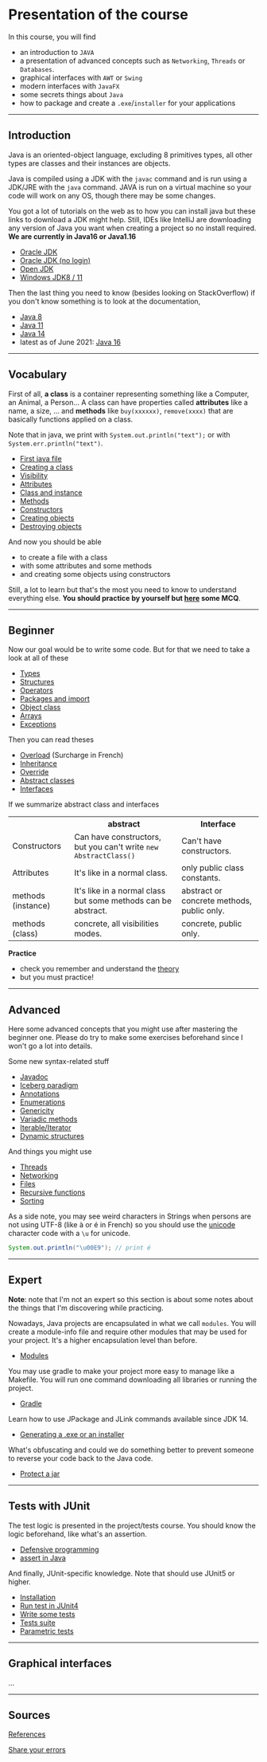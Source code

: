 # Presentation of the course

In this course, you will find

* an introduction to `JAVA`
* a presentation of advanced concepts such as `Networking`, `Threads` or `Databases`.
* graphical interfaces with `AWT` or `Swing`
* modern interfaces with `JavaFX`
* some secrets things about `Java`
* how to package and create a `.exe`/`installer` for your applications

<hr class="sr">

## Introduction

Java is an oriented-object language, excluding 8 primitives types,
all other types are classes and their instances are objects.

Java is compiled using a JDK with the ``javac`` command and
is run using a JDK/JRE with the ``java`` command. JAVA is run
on a virtual machine so your code will work on any OS, though
there may be some changes.

You got a lot of tutorials on the web as to how you can install java
but these links to download a JDK might help. Still, IDEs like
IntelliJ are downloading any version of Java you want when creating
a project so no install required. **We are currently in Java16
or Java1.16**

* [Oracle JDK](https://www.oracle.com/java/technologies/javase-downloads.html)
* [Oracle JDK (no login)](https://jdk.java.net/archive/)
* [Open JDK](https://openjdk.java.net/projects/jdk/)
* [Windows JDK8 / 11](https://github.com/ojdkbuild/ojdkbuild)

Then the last thing you need to know (besides looking on StackOverflow)
if you don't know something is to look at the documentation, 

* [Java 8](https://docs.oracle.com/javase/8/docs/api/overview-summary.html)
* [Java 11](https://docs.oracle.com/en/java/javase/11/docs/api/index.html)
* [Java 14](https://docs.oracle.com/en/java/javase/14/docs/api/index.html)
* latest as of June 2021: [Java 16](https://docs.oracle.com/en/java/javase/16/docs/api/index.html)

<hr class="sl">

## Vocabulary

First of all, **a class** is a container representing something
like a Computer, an Animal, a Person... A class can have properties
called **attributes** like a name, a size, ... and **methods**
like ``buy(xxxxxx)``, `remove(xxxx)` that are basically functions
applied on a class.

Note that in java, we print with ``System.out.println("text");``
or with ``System.err.println("text")``.

* [First java file](structure/main.md)
* [Creating a class](structure/class.md)
* [Visibility](structure/visiblity.md)
* [Attributes](structure/attributes.md)
* [Class and instance](structure/class-instance.md)
* [Methods](structure/methods.md)
* [Constructors](structure/constructors.md)
* [Creating objects](structure/creation.md)
* [Destroying objects](structure/destroy.md)

And now you should be able

* to create a file with a class
* with some attributes and some methods
* and creating some objects using constructors

Still, a lot to learn but that's the most you need to know to understand 
everything else.
**You should practice by yourself but [here](structure/mcq.md) some MCQ**.

<hr class="sr">

## Beginner

Now our goal would be to write some code. But for that we
need to take a look at all of these

* [Types](beginner/types.md)
* [Structures](beginner/structures.md)
* [Operators](beginner/operators.md)
* [Packages and import](beginner/packages.md)
* [Object class](beginner/object.md)
* [Arrays](beginner/arrays.md)
* [Exceptions](beginner/exceptions.md)

Then you can read theses

* [Overload](beginner/overload.md) (Surcharge in French)
* [Inheritance](beginner/inheritance.md)
* [Override](beginner/override.md)
* [Abstract classes](beginner/abstract.md)
* [Interfaces](beginner/interfaces.md)

If we summarize abstract class and interfaces

<table class="table-striped table table-bordered">
    <tr>
        <th></th>
        <th>abstract</th>
        <th>Interface</th>
    </tr>
    <tr>
        <td>Constructors</td>
        <td>Can have constructors, but you can't write 
            <code>new AbstractClass()</code></td>
        <td>Can't have constructors.</td>
    </tr>
    <tr>
        <td>Attributes</td>
        <td>It's like in a normal class.</td>
        <td>only public class constants.</td>
    </tr>
    <tr>
        <td>methods (instance)</td>
        <td>It's like in a normal class but some methods
        can be abstract.</td>
        <td>abstract or concrete methods, public only.</td>
    </tr>
    <tr>
        <td>methods (class)</td>
        <td>concrete, all visibilities modes.</td>
        <td>concrete, public only.</td>
    </tr>
</table>

**Practice**

* check you remember and understand the [theory](beginner/mcq.md)
* but you must practice!

<hr class="sl">

## Advanced

Here some advanced concepts that you might use
after mastering the beginner one. Please do try
to make some exercises beforehand since I won't go
a lot into details.

Some new syntax-related stuff

* [Javadoc](advanced/javadoc.md)
* [Iceberg paradigm](advanced/icerberg.md)
* [Annotations](advanced/annotations.md)
* [Enumerations](advanced/enumerations.md)
* [Genericity](advanced/genericity.md)
* [Variadic methods](advanced/variadic.md)
* [Iterable/Iterator](advanced/iterable.md)
* [Dynamic structures](advanced/dynamic.md)

And things you might use

* [Threads](advanced/threads.md)
* [Networking](advanced/networking.md)
* [Files](advanced/files.md)
* [Recursive functions](advanced/recursive.md)
* [Sorting](advanced/sort.md)

As a side note, you may see weird characters in Strings when
persons are not using UTF-8 (like à or é in French) so
you should use the [unicode](https://unicode-table.com/en/)
character code with a ``\u`` for unicode.

```java
System.out.println("\u00E9"); // print é
```

<hr class="sr">

## Expert

**Note**: note that I'm not an expert so this section
is about some notes about the things that I'm discovering
while practicing.

Nowadays, Java projects are encapsulated in what we
call ``modules``.
You will create a module-info file and require other modules
that may be used for your project. It's a higher 
encapsulation level than before.

* [Modules](expert/modules.md)

You may use gradle to make your project more easy
to manage like a Makefile. You will run one command
downloading all libraries or running the project.

* [Gradle](expert/gradle.md)

Learn how to use JPackage and JLink
commands available since JDK 14.

* [Generating a .exe or an installer](expert/exe.md)

What's obfuscating and could we do something
better to prevent someone to reverse your code
back to the Java code.

* [Protect a jar](expert/jar.md)

<hr class="sl">

## Tests with JUnit

The test logic is presented in the project/tests course.
You should know the logic beforehand, like what's an
assertion.

* [Defensive programming](tests/dp.md)
* [assert in Java](tests/asserts.md)

And finally, JUnit-specific knowledge. Note that
should use JUnit5 or higher.

* [Installation](tests/setup.md)
* [Run test in JUnit4](tests/junit4.md)
* [Write some tests](tests/code.md)
* [Tests suite](tests/suite.md)
* [Parametric tests](tests/par.md)

<hr class="sr">

## Graphical interfaces

...

<hr class="sl">

## Sources

[References](ref.md)

[Share your errors](so.md)